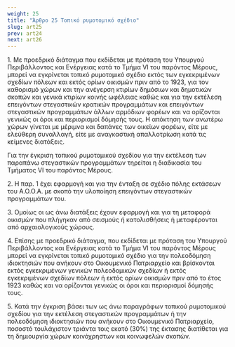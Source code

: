 ```yaml
---
weight: 25
title: "Άρθρο 25 Τοπικό ρυμοτομικό σχέδιο"
slug: art25
prev: art24
next: art26
---
```


1\. Με προεδρικό διάταγμα που εκδίδεται με πρόταση του Υπουργού Περιβάλλοντος και Ενέργειας κατά το Τμήμα VI του παρόντος Μέρους, μπορεί να εγκρίνεται τοπικό ρυμοτομικό σχέδιο εκτός των εγκεκριμένων σχεδίων πόλεων και εκτός ορίων οικισμών πριν από το 1923, για τον καθορισμό χώρων και την ανέγερση κτιρίων δημόσιων και δημοτικών σκοπών και γενικά κτιρίων κοινής ωφέλειας καθώς και για την εκτέλεση επειγόντων στεγαστικών κρατικών προγραμμάτων και επειγόντων στεγαστικών προγραμμάτων άλλων αρμόδιων φορέων και να ορίζονται γενικώς οι όροι και περιορισμοί δόμησής τους. Η απόκτηση των ανωτέρω χώρων γίνεται με μέριμνα και δαπάνες των οικείων φορέων, είτε με ελεύθερη συναλλαγή, είτε με αναγκαστική απαλλοτρίωση κατά τις κείμενες διατάξεις.

Για την έγκριση τοπικού ρυμοτομικού σχεδίου για την εκτέλεση των παραπάνω στεγαστικών προγραμμάτων τηρείται η διαδικασία του Τμήματος VI του παρόντος Μέρους.

2\. Η παρ. 1 έχει εφαρμογή και για την ένταξη σε σχέδιο πόλης εκτάσεων του Α.Ο.Ο.Α. με σκοπό την υλοποίηση επειγόντων στεγαστικών προγραμμάτων του.

3\. Ομοίως οι ως άνω διατάξεις έχουν εφαρμογή και για τη μεταφορά οικισμών που πλήγηκαν από σεισμούς ή κατολισθήσεις ή μεταφέρονται από αρχαιολογικούς χώρους.

4\. Επίσης με προεδρικό διάταγμα, που εκδίδεται με πρόταση του Υπουργού Περιβάλλοντος και Ενέργειας κατά το Τμήμα VI του παρόντος Μέρους μπορεί να εγκρίνεται τοπικό ρυμοτομικό σχέδιο για την πολεοδόμηση ιδιοκτησιών που ανήκουν στο Οικουμενικό Πατριαρχείο και βρίσκονται εκτός εγκεκριμένων γενικών πολεοδομικών σχεδίων ή εκτός εγκεκριμένων σχεδίων πόλεων ή εκτός ορίων οικισμών πριν από το έτος 1923 καθώς και να ορίζονται γενικώς οι όροι και περιορισμοί δόμησής τους.

5\. Κατά την έγκριση βάσει των ως άνω παραγράφων τοπικού ρυμοτομικού σχεδίου για την εκτέλεση στεγαστικών προγραμμάτων ή την πολεοδόμηση ιδιοκτησιών που ανήκουν στο Οικουμενικό Πατριαρχείο, ποσοστό τουλάχιστον τριάντα τοις εκατό (30%) της έκτασης διατίθεται για τη δημιουργία χώρων κοινόχρηστων και κοινωφελών σκοπών.


